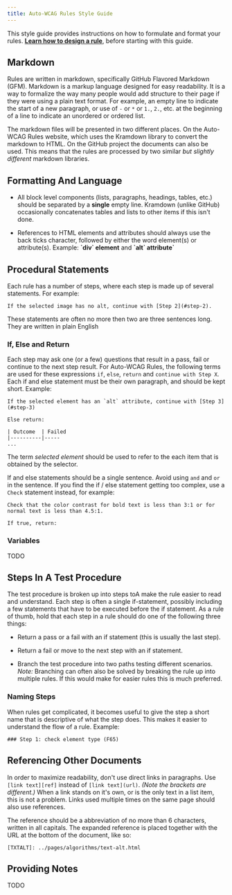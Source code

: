 ```yaml
---
title: Auto-WCAG Rules Style Guide
---
```


This style guide provides instructions on how to formulate and format your rules. **[Learn how to design a rule](rule-design.html)**, before starting with this guide.

## Markdown

Rules are written in markdown, specifically GitHub Flavored Markdown (GFM). Markdown is a markup language designed for easy readability. It is a way to formalize the way many people would add structure to their page if they were using a plain text format. For example, an empty line to indicate the start of a new paragraph, or use of `-` or `*` or `1.`, `2.`, etc. at the beginning of a line to indicate an unordered or ordered list.

The markdown files will be presented in two different places. On the Auto-WCAG Rules website, which uses the Kramdown library to convert the markdown to HTML. On the GitHub project the documents can also be used. This means that the rules are processed by two similar *but slightly different* markdown libraries. 

## Formatting And Language

- All block level components (lists, paragraphs, headings, tables, etc.) should be separated by a **single** empty line. Kramdown (unlike GitHub) occasionally concatenates tables and lists to other items if this isn't done.

- References to HTML elements and attributes should always use the back ticks character, followed by either the word element(s) or attribute(s). Example: **\`div\` element** and **\`alt\` attribute`**

## Procedural Statements

Each rule has a number of steps, where each step is made up of several statements. For example: 

	If the selected image has no alt, continue with [Step 2](#step-2).

These statements are often no more then two are three sentences long. They are written in plain English

### If, Else and Return

Each step may ask one (or a few) questions that result in a pass, fail or continue to the next step result. For Auto-WCAG Rules, the following terms are used for these expressions `if`, `else`, `return` and `continue with Step X`. Each if and else statement must be their own paragraph, and should be kept short. Example:
	
	If the selected element has an `alt` attribute, continue with [Step 3](#step-3)

	Else return:

	| Outcome  | Failed
	|----------|-----
	...

The term *selected element* should be used to refer to the each item that is obtained by the selector.

If and else statements should be a single sentence. Avoid using `and` and `or` in the sentence. If you find the if / else statement getting too complex, use a `Check` statement instead, for example:

	Check that the color contrast for bold text is less than 3:1 or for normal text is less than 4.5:1.

	If true, return:


### Variables

TODO

## Steps In A Test Procedure

The test procedure is broken up into steps toA make the rule easier to read and understand. Each step is often a single if-statement, possibly including a few statements that have to be executed before the if statement. As a rule of thumb, hold that each step in a rule should do one of the following three things:

  - Return a pass or a fail with an if statement (this is usually the last step).

  - Return a fail or move to the next step with an if statement.

  - Branch the test procedure into two paths testing different scenarios.
    *Note:* Branching can often also be solved by breaking the rule up into multiple rules. If this would make for easier rules this is much preferred.

### Naming Steps

When rules get complicated, it becomes useful to give the step a short name that is descriptive of what the step does. This makes it easier to understand the flow of a rule. Example: 

	### Step 1: check element type (F65)

## Referencing Other Documents

In order to maximize readability, don't use direct links in paragraphs. Use `[link text][ref]` instead of `[link text](url)`. *(Note the brackets are different.)* When a link stands on it's own, or is the only text in a list item, this is not a problem. Links used multiple times on the same page should also use references.

The reference should be a abbreviation of no more than 6 characters, written in all capitals. The expanded reference is placed together with the URL at the bottom of the document, like so:

	[TXTALT]: ../pages/algorithms/text-alt.html

## Providing Notes

TODO